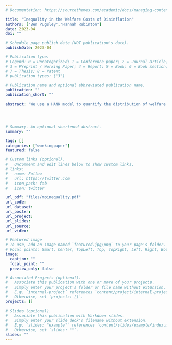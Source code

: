 ```yaml
---
# Documentation: https://sourcethemes.com/academic/docs/managing-content/

title: "Inequality in the Welfare Costs of Disinflation"
authors: ["Ben Pugsley","Hannah Rubinton"]
date: 2023-04
doi: ""

# Schedule page publish date (NOT publication's date).
publishDate: 2023-04

# Publication type.
# Legend: 0 = Uncategorized; 1 = Conference paper; 2 = Journal article;
# 3 = Preprint / Working Paper; 4 = Report; 5 = Book; 6 = Book section;
# 7 = Thesis; 8 = Patent
# publication_types: ["3"]

# Publication name and optional abbreviated publication name.
publication: ""
publication_short: ""

abstract: "We use a HANK model to quantify the distribution of welfare gains and losses of the US Volcker disinflation. In the long run households prefer low inflation, but the Volcker disinflation is characterized by sharp increases in the real interest rate and unemployment, as well as a redistribution from nominal borrowers to nominal savers. We calibrate the model to match the early 1980s high-inflation environment and examine the actual changes in the nominal interest rate and inflation over the Volcker disinflation. While aggregate welfare gains are positive, the effects are skewed and half of households prefer to avoid the disinflation."




# Summary. An optional shortened abstract.
summary: ""

tags: []
categories: ["workingpaper"]
featured: false

# Custom links (optional).
#   Uncomment and edit lines below to show custom links.
# links:
# - name: Follow
#   url: https://twitter.com
#   icon_pack: fab
#   icon: twitter

url_pdf: "files/mpinequality.pdf"
url_code:
url_dataset:
url_poster:
url_project:
url_slides:
url_source:
url_video:

# Featured image
# To use, add an image named `featured.jpg/png` to your page's folder. 
# Focal points: Smart, Center, TopLeft, Top, TopRight, Left, Right, BottomLeft, Bottom, BottomRight.
image:
  caption: ""
  focal_point: ""
  preview_only: false

# Associated Projects (optional).
#   Associate this publication with one or more of your projects.
#   Simply enter your project's folder or file name without extension.
#   E.g. `internal-project` references `content/project/internal-project/index.md`.
#   Otherwise, set `projects: []`.
projects: []

# Slides (optional).
#   Associate this publication with Markdown slides.
#   Simply enter your slide deck's filename without extension.
#   E.g. `slides: "example"` references `content/slides/example/index.md`.
#   Otherwise, set `slides: ""`.
slides: ""
---
```

